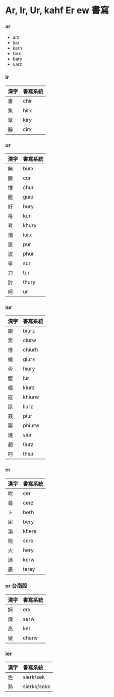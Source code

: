 # Ar, Ir, Ur, kahf Er ew 書寫

### ar

* arz
* kar
* karh
* tarx
* bary
* uarz

### ir

| 漢字 | 書寫系統 |
| :--- | :--- |
| 書 | chir |
| 魚 | hirx |
| 舉 | kiry |
| 辭 | cirx |

### ur

| 漢字 | 書寫系統 |
| --- | ---  |
| 無 | burx |
| 臊 | cur |
| 慒 | chur |
| 餓 | gurz |
| 好 | hury |
| 哥 | kur |
| 考 | khury |
| 濁 | lurx |
| 褒 | pur |
| 波 | phur |
| 挲 | sur |
| 刀 | tur |
| 討 | thury |
| 呵 | ur |

### iur

| 漢字 | 書寫系統 |
| --- | --- |
| 廟 | biurz |
| 笑 | ciurw |
| 借 | chiurh |
| 蟯 | giurx |
| 否 | hiury |
| 腰 | iur |
| 轎 | kiurz |
| 寇 | khiurw |
| 尿 | liurz |
| 猋 | piur |
| 票 | phiurw |
| 燒 | siur |
| 趙 | tiurz |
| 叼 | thiur |

### er

| 漢字 | 書寫系統 |
| :--- | :--- |
| 吹 | cer |
| 尋 | cerz |
| 卜 | berh |
| 尾 | bery |
| 溪 | khere |
| 梳 | sere |
| 火 | hery |
| 過 | kerw |
| 底 | terey |

### er 台南腔

| 漢字 | 書寫系統 |
| :--- | :--- |
| 蚵 | erx |
| 燥 | serw |
| 高 | ker |
| 做 | cherw |

### ier

| 漢字 | 書寫系統 |
| :--- | :--- |
| 色 | sierk/sek |
| 熟 | sierkk/sekk |
